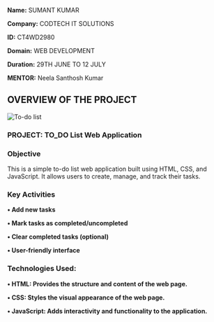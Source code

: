 **Name:** SUMANT KUMAR

**Company:** CODTECH IT SOLUTIONS

**ID:**  CT4WD2980

**Domain:** WEB DEVELOPMENT

**Duration:** 29TH JUNE TO 12 JULY

**MENTOR:** Neela Santhosh Kumar

## OVERVIEW OF THE PROJECT

![To-do list ](https://github.com/sumant-yadav/CODTECH-TASK1/assets/170974994/5f0ef557-061c-44d6-b464-207d846985d2)


### PROJECT: TO_DO List Web Application

### Objective
This is a simple to-do list web application built using HTML, CSS, and JavaScript. It allows users to create, manage, and track their tasks.

### Key Activities
**• Add new tasks**

**• Mark tasks as completed/uncompleted**

**• Clear completed tasks (optional)**

**• User-friendly interface**

### Technologies Used:

**• HTML: Provides the structure and content of the web page.**

**• CSS: Styles the visual appearance of the web page.**

**• JavaScript: Adds interactivity and functionality to the application.**




